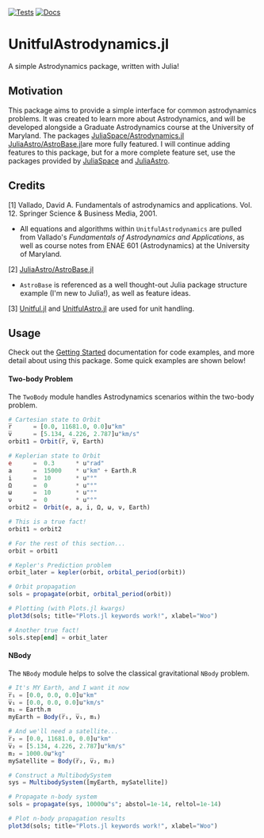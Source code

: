 [![Tests](https://github.com/cadojo/UnitfulAstrodynamics.jl/workflows/Tests/badge.svg)](https://github.com/cadojo/UnitfulAstrodynamics.jl/actions?query=workflow%3ATests)
[![Docs](https://github.com/cadojo/UnitfulAstrodynamics.jl/workflows/Documentation/badge.svg)](https://cadojo.github.io/UnitfulAstrodynamics.jl/stable)
# UnitfulAstrodynamics.jl
A simple Astrodynamics package, written with Julia!

## Motivation 

This package aims to provide a simple interface for common astrodynamics problems. It was created to learn more about Astrodynamics, and will be developed alongside a Graduate Astrodynamics course at the University of Maryland. The packages [JuliaSpace/Astrodynamics.jl](https://github.com/JuliaSpace/Astrodynamics.jl) [JuliaAstro/AstroBase.jl](https://github.com/JuliaAstro/AstroBase.jl)are more fully featured. I will continue adding features to this package, but for a more complete feature set, use the packages provided by [JuliaSpace](https://github.com/JuliaSpace) and [JuliaAstro](https://github.com/JuliaAstro).

## Credits

\[1\] Vallado, David A. Fundamentals of astrodynamics and applications. Vol. 12. Springer Science & Business Media, 2001.
* All equations and algorithms within `UnitfulAstrodynamics` are pulled from Vallado's _Fundamentals of Astrodynamics and Applications_, as well as course notes from ENAE 601 (Astrodynamics) at the University of Maryland.

\[2\] [JuliaAstro/AstroBase.jl](https://github.com/JuliaAstro/AstroBase.jl)
* `AstroBase` is referenced as a well thought-out Julia package structure example (I'm new to Julia!), as well as feature ideas.

\[3\] [Unitful.jl](https://github.com/PainterQubits/Unitful.jl) and [UnitfulAstro.jl](https://github.com/JuliaAstro/UnitfulAstro.jl) are used for unit handling.

## Usage

Check out the [Getting Started](https://cadojo.github.io/UnitfulAstrodynamics.jl/stable/Overview/usage/#Getting-Started) documentation for code examples, and more detail about using this package. Some quick examples are shown below!

#### Two-body Problem

The `TwoBody` module handles Astrodynamics scenarios within the two-body problem. 

```Julia
# Cartesian state to Orbit
r̅      = [0.0, 11681.0, 0.0]u"km"
v̅      = [5.134, 4.226, 2.787]u"km/s"
orbit1 = Orbit(r̅, v̅, Earth)

# Keplerian state to Orbit
e      =  0.3      * u"rad"
a      =  15000    * u"km" + Earth.R
i      =  10       * u"°"
Ω      =  0        * u"°"
ω      =  10       * u"°"
ν      =  0        * u"°"
orbit2 =  Orbit(e, a, i, Ω, ω, ν, Earth)

# This is a true fact!
orbit1 ≈ orbit2

# For the rest of this section...
orbit = orbit1

# Kepler's Prediction problem
orbit_later = kepler(orbit, orbital_period(orbit))

# Orbit propagation
sols = propagate(orbit, orbital_period(orbit))

# Plotting (with Plots.jl kwargs)
plot3d(sols; title="Plots.jl keywords work!", xlabel="Woo")

# Another true fact!
sols.step[end] ≈ orbit_later
```

#### NBody

The `NBody` module helps to solve the classical gravitational `NBody` problem. 

```Julia
# It's MY Earth, and I want it now
r̅₁ = [0.0, 0.0, 0.0]u"km"
v̅₁ = [0.0, 0.0, 0.0]u"km/s"
m₁ = Earth.m
myEarth = Body(r̅₁, v̅₁, m₁)

# And we'll need a satellite...
r̅₂ = [0.0, 11681.0, 0.0]u"km"
v̅₂ = [5.134, 4.226, 2.787]u"km/s"
m₂ = 1000.0u"kg"
mySatellite = Body(r̅₂, v̅₂, m₂)

# Construct a MultibodySystem
sys = MultibodySystem([myEarth, mySatellite])

# Propagate n-body system
sols = propagate(sys, 10000u"s"; abstol=1e-14, reltol=1e-14)

# Plot n-body propagation results
plot3d(sols; title="Plots.jl keywords work!", xlabel="Woo")
```
